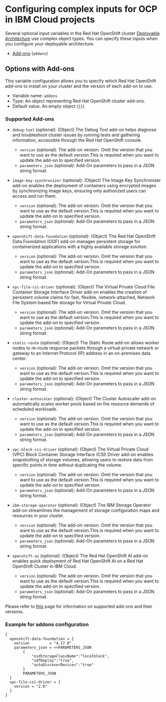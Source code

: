 # Configuring complex inputs for OCP in IBM Cloud projects

Several optional input variables in the Red Hat OpenShift cluster [Deployable Architecture](https://cloud.ibm.com/catalog#deployable_architecture) use complex object types. You can specify these inputs when you configure your deployable architecture.

- [Add-ons](#options-with-addons) (`addons`)

## Options with Add-ons <a name="options-with-addons"></a>

This variable configuration allows you to specify which Red Hat OpenShift add-ons to install on your cluster and the version of each add-on to use.

- Variable name: `addons`
- Type: An object representing Red Hat OpenShift cluster add-ons.
- Default value: An empty object (`{}`).

### Supported Add-ons

- `debug-tool` (optional): (Object) The Debug Tool add-on helps diagnose and troubleshoot cluster issues by running tests and gathering information, accessible through the Red Hat OpenShift console.
  - `version` (optional): The add-on version. Omit the version that you want to use as the default version.This is required when you want to update the add-on to specified version.
  - `parameters_json` (optional): Add-On parameters to pass in a JSON string format.

- `image-key-synchronizer` (optional): (Object) The Image Key Synchronizer add-on enables the deployment of containers using encrypted images by synchronizing image keys, ensuring only authorized users can access and run them.
  - `version` (optional): The add-on version. Omit the version that you want to use as the default version.This is required when you want to update the add-on to specified version.
  - `parameters_json` (optional): Add-On parameters to pass in a JSON string format.

- `openshift-data-foundation` (optional): (Object) The Red Hat OpenShift Data Foundation (ODF) add-on manages persistent storage for containerized applications with a highly available storage solution.
  - `version` (optional): The add-on version. Omit the version that you want to use as the default version.This is required when you want to update the add-on to specified version.
  - `parameters_json` (optional): Add-On parameters to pass in a JSON string format.

- `vpc-file-csi-driver` (optional): (Object) The Virtual Private Cloud File Container Storage Interface Driver add-on enables the creation of persistent volume claims for fast, flexible, network-attached, Network File System-based file storage for Virtual Private Cloud.
  - `version` (optional): The add-on version. Omit the version that you want to use as the default version.This is required when you want to update the add-on to specified version.
  - `parameters_json` (optional): Add-On parameters to pass in a JSON string format.

- `static-route` (optional): (Object) The Static Route add-on allows worker nodes to re-route response packets through a virtual private network or gateway to an Internet Protocol (IP) address in an on-premises data center.
  - `version` (optional): The add-on version. Omit the version that you want to use as the default version.This is required when you want to update the add-on to specified version.
  - `parameters_json` (optional): Add-On parameters to pass in a JSON string format.

- `cluster-autoscaler` (optional): (Object) The Cluster Autoscaler add-on automatically scales worker pools based on the resource demands of scheduled workloads.
  - `version` (optional): The add-on version. Omit the version that you want to use as the default version.This is required when you want to update the add-on to specified version.
  - `parameters_json` (optional): Add-On parameters to pass in a JSON string format.

- `vpc-block-csi-driver` (optional): (Object) The Virtual Private Cloud (VPC) Block Container Storage Interface (CSI) Driver add-on enables snapshotting of storage volumes, allowing users to restore data from specific points in time without duplicating the volume.
  - `version` (optional): The add-on version. Omit the version that you want to use as the default version.This is required when you want to update the add-on to specified version.
  - `parameters_json` (optional): Add-On parameters to pass in a JSON string format.

- `ibm-storage-operator` (optional): (Object) The IBM Storage Operator add-on streamlines the management of storage configuration maps and resources in your cluster.
  - `version` (optional): The add-on version. Omit the version that you want to use as the default version.This is required when you want to update the add-on to specified version.
  - `parameters_json` (optional): Add-On parameters to pass in a JSON string format.

- `openshift-ai` (optional): (Object) The Red Hat OpenShift AI add-on enables quick deployment of Red Hat OpenShift AI on a Red Hat OpenShift Cluster in IBM Cloud.
  - `version` (optional): The add-on version. Omit the version that you want to use as the default version.This is required when you want to update the add-on to specified version.
  - `parameters_json` (optional): Add-On parameters to pass in a JSON string format.

Please refer to [this](https://cloud.ibm.com/docs/containers?topic=containers-supported-cluster-addon-versions) page for information on supported add-ons and their versions.

### Example for addons configuration

```hcl
{
  openshift-data-foundation = {
    version         = "4.17.0"
    parameters_json = <<PARAMETERS_JSON
        {
            "osdStorageClassName":"localblock",
            "odfDeploy":"true",
            "autoDiscoverDevices":"true"
        }
        PARAMETERS_JSON
  }
  vpc-file-csi-driver = {
    version = "2.0"
  }
}
```
